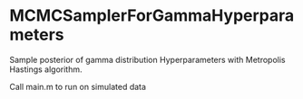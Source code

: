 # MCMCSamplerForGammaHyperparameters
Sample posterior of gamma distribution Hyperparameters with Metropolis Hastings algorithm.

Call main.m to run on simulated data
